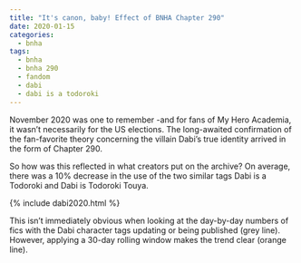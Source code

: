 ```yaml
---
title: "It's canon, baby! Effect of BNHA Chapter 290"
date: 2020-01-15
categories:
  - bnha
tags:
  - bnha
  - bnha 290
  - fandom
  - dabi
  - dabi is a todoroki
---
```


November 2020 was one to remember -and for fans of My Hero Academia, it wasn’t necessarily for the US elections. The long-awaited confirmation of the fan-favorite theory concerning the villain Dabi’s true identity arrived in the form of Chapter 290. 

So how was this reflected in what creators put on the archive? On average, there was a 10% decrease in the use of the two similar tags Dabi is a Todoroki and Dabi is Todoroki Touya.

{% include dabi2020.html %}

This isn’t immediately obvious when looking at the day-by-day numbers of fics with the Dabi character tags updating or being published (grey line). However, applying a 30-day rolling window makes the trend clear (orange line). 
